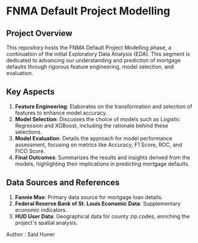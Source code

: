 # FNMA Default Project Modelling

## Project Overview
This repository hosts the FNMA Default Project Modelling phase, a continuation of the initial Exploratory Data Analysis (EDA). This segment is dedicated to advancing our understanding and prediction of mortgage defaults through rigorous feature engineering, model selection, and evaluation.

## Key Aspects
1. **Feature Engineering**: Elaborates on the transformation and selection of features to enhance model accuracy.
2. **Model Selection**: Discusses the choice of models such as Logistic Regression and XGBoost, including the rationale behind these selections.
3. **Model Evaluation**: Details the approach for model performance assessment, focusing on metrics like Accuracy, F1 Score, ROC, and FICO Score.
4. **Final Outcomes**: Summarizes the results and insights derived from the models, highlighting their implications in predicting mortgage defaults.

## Data Sources and References
1. **Fannie Mae**: Primary data source for mortgage loan details.
2. **Federal Reserve Bank of St. Louis Economic Data**: Supplementary economic indicators.
3. **HUD User Data**: Geographical data for county zip codes, enriching the project's spatial analysis.

Author : Said Huner
